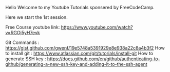 Hello 
Welcome to my Youtube Tutorials sponsered by FreeCodeCamp.

Here we start the 1st session.

Free Course youtube link:
https://www.youtube.com/watch?v=RGOj5yH7evk

Git Commands : https://gist.github.com/gwenf/19e5748a5391929e8e938a22c8a4b3f2
How to install git : https://www.atlassian.com/git/tutorials/install-git
How to generate SSH key : https://docs.github.com/en/github/authenticating-to-github/generating-a-new-ssh-key-and-adding-it-to-the-ssh-agent
